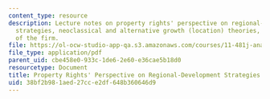 ```yaml
---
content_type: resource
description: Lecture notes on property rights' perspective on regional-development
  strategies, neoclassical and alternative growth (location) theories, and mobility
  of the firm.
file: https://ol-ocw-studio-app-qa.s3.amazonaws.com/courses/11-481j-analyzing-and-accounting-for-regional-economic-growth-spring-2009/38bf2b981aed27cce2df648b360646d9_MIT11_481Js09_lec03.pdf
file_type: application/pdf
parent_uid: cbe458e0-933c-1de6-2e60-e36cae5b18d0
resourcetype: Document
title: Property Rights' Perspective on Regional-Development Strategies
uid: 38bf2b98-1aed-27cc-e2df-648b360646d9
---
```

